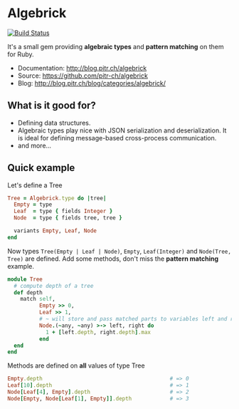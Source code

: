 # Algebrick

[![Build Status](https://travis-ci.org/pitr-ch/algebrick.png?branch=master)](https://travis-ci.org/pitr-ch/algebrick)

It's a small gem providing **algebraic types** and **pattern matching** on them for Ruby.

-   Documentation: <http://blog.pitr.ch/algebrick>
-   Source: <https://github.com/pitr-ch/algebrick>
-   Blog: <http://blog.pitr.ch/blog/categories/algebrick/>

## What is it good for?

-   Defining data structures.
-   Algebraic types play nice with JSON serialization and deserialization. It is ideal for defining message-based cross-process communication.
-   and more...

## Quick example

Let's define a Tree

```ruby
Tree = Algebrick.type do |tree|
  Empty = type
  Leaf  = type { fields Integer }
  Node  = type { fields tree, tree }

  variants Empty, Leaf, Node
end
```

Now types `Tree(Empty | Leaf | Node)`, `Empty`, `Leaf(Integer)` and `Node(Tree, Tree)` are defined.
Add some methods, don't miss the **pattern matching** example.

```ruby
module Tree
  # compute depth of a tree
  def depth
    match self,
          Empty >> 0,
          Leaf >> 1,
          # ~ will store and pass matched parts to variables left and right
          Node.(~any, ~any) >-> left, right do
            1 + [left.depth, right.depth].max
          end
  end
end
```

Methods are defined on **all** values of type Tree

```ruby
Empty.depth                                        # => 0
Leaf[10].depth                                     # => 1
Node[Leaf[4], Empty].depth                         # => 2
Node[Empty, Node[Leaf[1], Empty]].depth            # => 3
```
